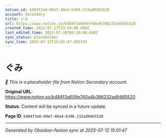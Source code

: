 ```yaml
---
notion_id: b484f3a6-09e7-40a4-b396-232ad9465520
account: Secondary
title: ぐみ
url: https://www.notion.so/b484f3a609e740a4b396232ad9465520
created_time: 2022-07-27T23:54:00.000Z
last_edited_time: 2022-07-28T00:19:00.000Z
sync_status: placeholder
sync_time: 2025-07-12T15:01:47.485159
---
```


# ぐみ

*🔄 This is a placeholder file from Notion Secondary account.*

**Original URL**: https://www.notion.so/b484f3a609e740a4b396232ad9465520

**Status**: Content will be synced in a future update.

**Page ID**: `b484f3a6-09e7-40a4-b396-232ad9465520`

---

*Generated by Obsidian-Notion sync at 2025-07-12 15:01:47*
